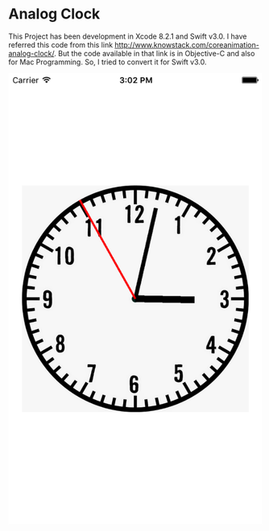 # Analog Clock
This Project has been development in Xcode 8.2.1 and Swift v3.0. I have referred this code from this link http://www.knowstack.com/coreanimation-analog-clock/. 
But the code available in that link is in Objective-C and also for Mac Programming. So, I tried to convert it for Swift v3.0.


![Alt text](https://github.com/boominadhaprakash/AnalogClock/blob/master/AnalogClock/clock.png "Sample Screenshot")
